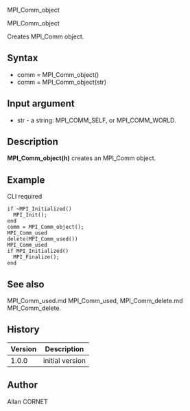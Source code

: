 



MPI_Comm_object


MPI_Comm_object

Creates MPI_Comm object.

## Syntax

- comm = MPI_Comm_object()
- comm = MPI_Comm_object(str)

## Input argument

 - str - a string: MPI_COMM_SELF, or MPI_COMM_WORLD.

## Description


  <p><b>MPI_Comm_object(h)</b> creates an MPI_Comm object.</p>


## Example

CLI required
```Nelson
if ~MPI_Initialized()
  MPI_Init();
end
comm = MPI_Comm_object();
MPI_Comm_used
delete(MPI_Comm_used())
MPI_Comm_used
if MPI_Initialized()
  MPI_Finalize();
end
```

## See also

MPI_Comm_used.md MPI_Comm_used, MPI_Comm_delete.md MPI_Comm_delete.
## History

|Version|Description|
|------|------|
|1.0.0|initial version|


## Author

Allan CORNET



